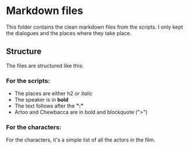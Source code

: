 # Markdown files

This folder contains the clean markdown files from the scripts. I only kept the dialogues and the places where they take place.

## Structure

The files are structured like this:

### For the scripts:

* The places are either h2 or *italic*
* The speaker is in **bold**
* The text follows after the **":"**
* Artoo and Chewbacca are in bold and blockquote (">")

### For the characters:

For the characters, it's a simple list of all the actors in the film.
